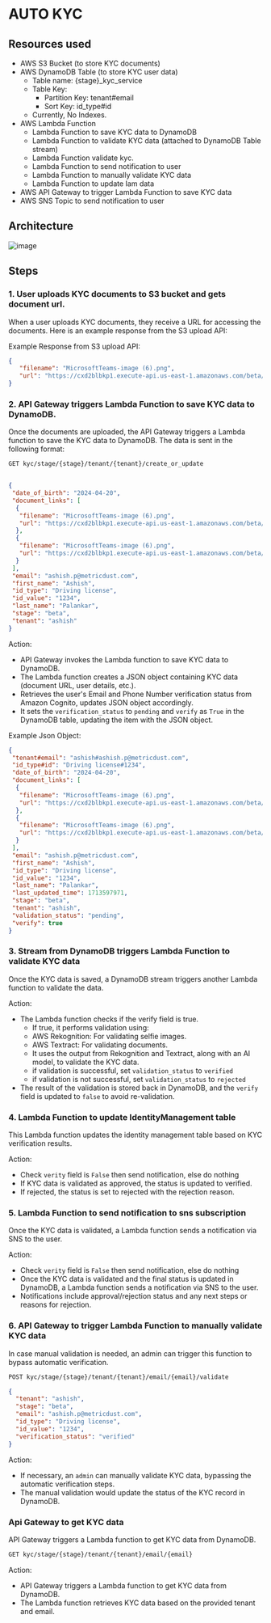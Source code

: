 # AUTO KYC 

## Resources used

* AWS S3 Bucket (to store KYC documents)
* AWS DynamoDB Table (to store KYC user data) 
  * Table name: {stage}_kyc_service
  * Table Key: 
    * Partition Key: tenant#email
    * Sort Key: id_type#id
  * Currently, No Indexes.
* AWS Lambda Function
  * Lambda Function to save KYC data to DynamoDB
  * Lambda Function to validate KYC data (attached to DynamoDB Table stream)
  * Lambda Function validate kyc.
  * Lambda Function to send notification to user
  * Lambda Function to manually validate KYC data
  * Lambda Function to update Iam data
* AWS API Gateway to trigger Lambda Function to save KYC data
* AWS SNS Topic to send notification to user

## Architecture

![image](./kyc-architecture.png)

## Steps

### 1. User uploads KYC documents to S3 bucket and gets document url.
When a user uploads KYC documents, they receive a URL for accessing the documents. Here is an example response from the S3 upload API:

Example Response from S3 upload API:

```json
{
   "filename": "MicrosoftTeams-image (6).png",
   "url": "https://cxd2blbkp1.execute-api.us-east-1.amazonaws.com/beta/get_document_link/tenant/ashish/large_file/root/document-manager-storage/source_path/YXNoaXNoL3ByaXZhdGUvZGFzaGJvYXJkL2t5Y19kb2N1bWVudHMvOGUxNDExNWRkYTliOGZhZGJhOGFiNmQ5YWFkOWNkOGQv/1713597964_MicrosoftTeams-image-6-.png"
}
```

### 2. API Gateway triggers Lambda Function to save KYC data to DynamoDB.
Once the documents are uploaded, the API Gateway triggers a Lambda function to save the KYC data to DynamoDB. The data is sent in the following format:

```bash
GET kyc/stage/{stage}/tenant/{tenant}/create_or_update
```

```json

{
 "date_of_birth": "2024-04-20",
 "document_links": [
  {
   "filename": "MicrosoftTeams-image (6).png",
   "url": "https://cxd2blbkp1.execute-api.us-east-1.amazonaws.com/beta/get_document_link/tenant/ashish/large_file/root/document-manager-storage/source_path/YXNoaXNoL3ByaXZhdGUvZGFzaGJvYXJkL2t5Y19kb2N1bWVudHMvOGUxNDExNWRkYTliOGZhZGJhOGFiNmQ5YWFkOWNkOGQv/1713597964_MicrosoftTeams-image-6-.png"
  },
  {
   "filename": "MicrosoftTeams-image (6).png",
   "url": "https://cxd2blbkp1.execute-api.us-east-1.amazonaws.com/beta/get_document_link/tenant/ashish/large_file/root/document-manager-storage/source_path/YXNoaXNoL3ByaXZhdGUvZGFzaGJvYXJkL2t5Y19kb2N1bWVudHMvOGUxNDExNWRkYTliOGZhZGJhOGFiNmQ5YWFkOWNkOGQv/1713597964_MicrosoftTeams-image-6-.png"
  }
 ],
 "email": "ashish.p@metricdust.com",
 "first_name": "Ashish",
 "id_type": "Driving license",
 "id_value": "1234",
 "last_name": "Palankar",
 "stage": "beta",
 "tenant": "ashish"
}
```

Action:

- API Gateway invokes the Lambda function to save KYC data to DynamoDB.
- The Lambda function creates a JSON object containing KYC data (document URL, user details, etc.).
- Retrieves the user's Email and Phone Number verification status from Amazon Cognito, updates JSON object accordingly.
- It sets the `verification_status` to `pending` and `verify` as `True` in the DynamoDB table, updating the item with the JSON object.

Example Json Object:
```json
{
 "tenant#email": "ashish#ashish.p@metricdust.com",
 "id_type#id": "Driving license#1234",
 "date_of_birth": "2024-04-20",
 "document_links": [
  {
   "filename": "MicrosoftTeams-image (6).png",
   "url": "https://cxd2blbkp1.execute-api.us-east-1.amazonaws.com/beta/get_document_link/tenant/ashish/large_file/root/document-manager-storage/source_path/YXNoaXNoL3ByaXZhdGUvZGFzaGJvYXJkL2t5Y19kb2N1bWVudHMvOGUxNDExNWRkYTliOGZhZGJhOGFiNmQ5YWFkOWNkOGQv/1713597964_MicrosoftTeams-image-6-.png"
  },
  {
   "filename": "MicrosoftTeams-image (6).png",
   "url": "https://cxd2blbkp1.execute-api.us-east-1.amazonaws.com/beta/get_document_link/tenant/ashish/large_file/root/document-manager-storage/source_path/YXNoaXNoL3ByaXZhdGUvZGFzaGJvYXJkL2t5Y19kb2N1bWVudHMvOGUxNDExNWRkYTliOGZhZGJhOGFiNmQ5YWFkOWNkOGQv/1713597964_MicrosoftTeams-image-6-.png"
  }
 ],
 "email": "ashish.p@metricdust.com",
 "first_name": "Ashish",
 "id_type": "Driving license",
 "id_value": "1234",
 "last_name": "Palankar",
 "last_updated_time": 1713597971, 
 "stage": "beta",
 "tenant": "ashish",
 "validation_status": "pending",
 "verify": true
}
```


### 3. Stream from DynamoDB triggers Lambda Function to validate KYC data
Once the KYC data is saved, a DynamoDB stream triggers another Lambda function to validate the data.

Action:

- The Lambda function checks if the verify field is true.
  - If true, it performs validation using:
  - AWS Rekognition: For validating selfie images.
  - AWS Textract: For validating documents.
  - It uses the output from Rekognition and Textract, along with an AI model, to validate the KYC data.
  - if validation is successful, set `validation_status` to `verified`
  - if validation is not successful, set `validation_status` to `rejected`
- The result of the validation is stored back in DynamoDB, and the `verify` field is updated to `false` to avoid re-validation.

### 4. Lambda Function to update IdentityManagement table
This Lambda function updates the identity management table based on KYC verification results.

Action:

- Check `verity` field is `False` then send notification, else do nothing
- If KYC data is validated as approved, the status is updated to verified.
- If rejected, the status is set to rejected with the rejection reason.

### 5. Lambda Function to send notification to sns subscription
Once the KYC data is validated, a Lambda function sends a notification via SNS to the user.

Action:

- Check `verity` field is `False` then send notification, else do nothing
- Once the KYC data is validated and the final status is updated in DynamoDB, a Lambda function sends a notification via SNS to the user.
- Notifications include approval/rejection status and any next steps or reasons for rejection.

### 6. API Gateway to trigger Lambda Function to manually validate KYC data
In case manual validation is needed, an admin can trigger this function to bypass automatic verification.

```bash
POST kyc/stage/{stage}/tenant/{tenant}/email/{email}/validate
```
```json
{
  "tenant": "ashish",
  "stage": "beta",
  "email": "ashish.p@metricdust.com",
  "id_type": "Driving license",
  "id_value": "1234",
  "verification_status": "verified"
}
```
Action:

- If necessary, an `admin` can manually validate KYC data, bypassing the automatic verification steps.
- The manual validation would update the status of the KYC record in DynamoDB.

### Api Gateway to get KYC data
API Gateway triggers a Lambda function to get KYC data from DynamoDB.
```bash
GET kyc/stage/{stage}/tenant/{tenant}/email/{email}
```

Action:

- API Gateway triggers a Lambda function to get KYC data from DynamoDB.
- The Lambda function retrieves KYC data based on the provided tenant and email.